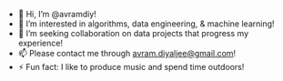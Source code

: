 - 👋 Hi, I’m @avramdiy!
- 👀 I’m interested in algorithms, data engineering, & machine learning!
- 🌴 I’m seeking collaboration on data projects that progress my experience!
- 📫 Please contact me through avram.diyaljee@gmail.com!
- ⚡ Fun fact: I like to produce music and spend time outdoors!
